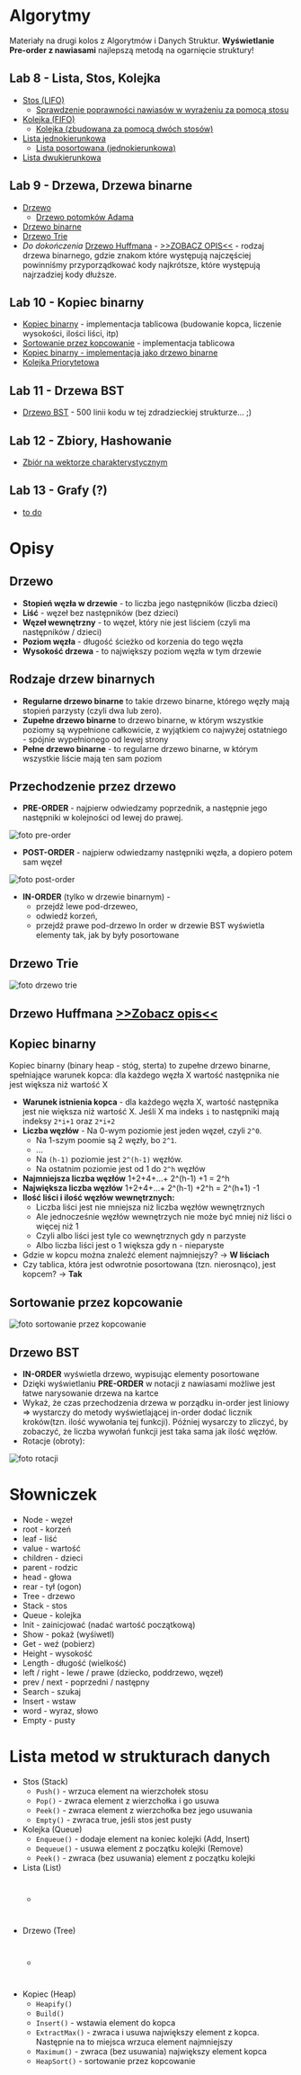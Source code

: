 # Algorytmy
Materiały na drugi kolos z Algorytmów i Danych Struktur.
**Wyświetlanie Pre-order z nawiasami** najlepszą metodą na ogarnięcie struktury!


## Lab 8 - Lista, Stos, Kolejka
- [Stos (LIFO)](StosLIFO/Program.cs)
    - [Sprawdzenie poprawności nawiasów w wyrażeniu za pomocą stosu](Stos-SprawdzeniePoprawnosciNawiasow/Program.cs)
- [Kolejka (FIFO)](KolejkaFIFO/Program.cs)
    - [Kolejka (zbudowana za pomocą dwóch stosów)](KolejkaNaDwaStosy/Program.cs)
- [Lista jednokierunkowa](ListaJednokierunkowa/Program.cs)
    - [Lista posortowana (jednokierunkowa)](ListaPosortowana/Program.cs)
- [Lista dwukierunkowa](ListaDwukierunkowa/Program.cs)


## Lab 9 - Drzewa, Drzewa binarne
- [Drzewo](Drzewo/Program.cs)
    - [Drzewo potomków Adama](DrzewoPotomkowAdama/Program.cs)
- [Drzewo binarne](DrzewoBinarne/Program.cs)
- [Drzewo Trie](DrzewoTrie/Program.cs)
- *Do dokończenia* [Drzewo Huffmana](DrzewoHuffmana/Program.cs) - [>>ZOBACZ OPIS<<](DrzewoHuffmana/README.md) - rodzaj drzewa binarnego, gdzie znakom które występują najczęściej powinniśmy przyporządkować kody najkrótsze, które występują najrzadziej kody dłuższe.


## Lab 10 - Kopiec binarny
- [Kopiec binarny](KopiecBinarny/Program.cs) - implementacja tablicowa (budowanie kopca, liczenie wysokości, ilości liści, itp)
- [Sortowanie przez kopcowanie](SortowaniePrzezKopcowanie/Program.cs) - implementacja tablicowa
- [Kopiec binarny - implementacja jako drzewo binarne](KopiecBinarnyJakoDrzewo/Program.cs)
- [Kolejka Priorytetowa](KolejkaPriorytetowa/Program.cs)


## Lab 11 - Drzewa BST
- [Drzewo BST](DrzewoBST/Program.cs) - 500 linii kodu w tej zdradzieckiej strukturze... ;)


## Lab 12 - Zbiory, Hashowanie
- [Zbiór na wektorze charakterystycznym](ZbiorNaWektorzeCharakterystycznym/Program.cs)


## Lab 13 - Grafy (?)
- [to do](#)



# Opisy

## Drzewo
- **Stopień węzła w drzewie** - to liczba jego następników (liczba dzieci)
- **Liść** - węzeł bez następników (bez dzieci)
- **Węzeł wewnętrzny** - to węzeł, który nie jest liściem (czyli ma następników / dzieci)
- **Poziom węzła** - długość ścieżko od korzenia do tego węzła
- **Wysokość drzewa** - to największy poziom węzła w tym drzewie

## Rodzaje drzew binarnych
 - **Regularne drzewo binarne** to takie drzewo binarne, którego węzły mają stopień parzysty (czyli dwa lub zero).
 - **Zupełne drzewo binarne** to drzewo binarne, w którym wszystkie poziomy są wypełnione całkowicie, z wyjątkiem co najwyżej ostatniego - spójnie wypełnionego od lewej strony
 - **Pełne drzewo binarne** - to regularne drzewo binarne, w którym wszystkie liście mają ten sam poziom

## Przechodzenie przez drzewo
- **PRE-ORDER** - najpierw odwiedzamy poprzednik, a następnie jego następniki w kolejności od lewej do prawej.

![foto pre-order](./images/pre-order.png)

- **POST-ORDER** - najpierw odwiedzamy następniki węzła, a dopiero potem sam węzeł

![foto post-order](./images/post-order.png)

- **IN-ORDER** (tylko w drzewie binarnym) - 
    - przejdź lewe pod-drzeweo,
    - odwiedź korzeń,
    - przejdź prawe pod-drzewo
In order w drzewie BST wyświetla elementy tak, jak by były posortowane

## Drzewo Trie
![foto drzewo trie](./images/drzewo-trie.png)

## Drzewo Huffmana [>>Zobacz opis<<](./DrzewoHuffmana/README.md)


## Kopiec binarny
Kopiec binarny (binary heap - stóg, sterta) to zupełne drzewo binarne, spełniające warunek kopca: dla każdego węzła X wartość następnika nie jest większa niż wartość X

- **Warunek istnienia kopca** - dla każdego węzła X, wartość następnika jest nie większa niż wartość X. Jeśli X ma indeks `i` to następniki mają indeksy `2*i+1` oraz `2*i+2`
- **Liczba węzłów** - Na 0-wym poziomie jest jeden węzeł, czyli `2^0`. 
    - Na 1-szym poomie są 2 węzły, bo `2^1`. 
    - ... 
    - Na `(h-1)` poziomie jest `2^(h-1)` węzłów. 
    - Na ostatnim poziomie jest od 1 do `2^h` węzłów
- **Najmniejsza liczba węzłów** 1+2+4+...+ 2^(h-1) +1 = 2^h
- **Największa liczba węzłów**  1+2+4+...+ 2^(h-1) +2^h = 2^(h+1) -1
- **Ilość liści i ilość węzłów wewnętrznych:**
    - Liczba liści jest nie mniejsza niż liczba węzłów wewnętrznych
    - Ale jednocześnie węzłów wewnętrzych nie może być mniej niż liści o więcej niż 1
    - Czyli albo liści jest tyle co wewnętrznych gdy n parzyste
    - Albo liczba liści jest o 1 większa gdy n - nieparyste
- Gdzie w kopcu można znaleźć element najmniejszy? -> **W liściach**
-  Czy tablica, która jest odwrotnie posortowana (tzn. nierosnąco), jest kopcem? -> **Tak**


## Sortowanie przez kopcowanie
![foto sortowanie przez kopcowanie](./images/sortowanie-przez-kopcowanie.png)

## Drzewo BST
- **IN-ORDER** wyświetla drzewo, wypisując elementy posortowane
- Dzięki wyświetlaniu **PRE-ORDER** w notacji z nawiasami możliwe jest łatwe narysowanie drzewa na kartce
- Wykaż, że czas przechodzenia drzewa w porządku in-order jest liniowy => wystarczy do metody wyświetlającej in-order dodać licznik kroków(tzn. ilość wywołania tej funkcji). Później wysarczy to zliczyć, by zobaczyć, że liczba wywołań funkcji jest taka sama jak ilość węzłów.
- Rotacje (obroty):

![foto rotacji](./images/drzewo-bst-rotacje.png)




# Słowniczek
- Node - węzeł
- root - korzeń
- leaf - liść
- value - wartość
- children - dzieci
- parent - rodzic
- head - głowa
- rear - tył (ogon)
- Tree - drzewo
- Stack - stos
- Queue - kolejka
- Init - zainicjować (nadać wartość początkową)
- Show - pokaż (wyśiwetl)
- Get - weź (pobierz)
- Height - wysokość
- Length - długość (wielkość)
- left / right - lewe / prawe (dziecko, poddrzewo, węzeł)
- prev / next - poprzedni / następny
- Search - szukaj
- Insert - wstaw
- word - wyraz, słowo
- Empty - pusty

# Lista metod w strukturach danych
- Stos (Stack)
    - `Push()` - wrzuca element na wierzchołek stosu
    - `Pop()` - zwraca element z wierzchołka i go usuwa
    - `Peek()` - zwraca element z wierzchołka bez jego usuwania
    - `Empty()` - zwraca true, jeśli stos jest pusty
- Kolejka (Queue)
    - `Enqueue()` - dodaje element na koniec kolejki (Add, Insert)
    - `Dequeue()` - usuwa element z początku kolejki (Remove)
    - `Peek()` - zwraca (bez usuwania) element z początku kolejki
- Lista (List)
    - #
- Drzewo (Tree)
    - #
- Kopiec (Heap)
    - `Heapify()`
    - `Build()`
    - `Insert()` - wstawia element do kopca
    - `ExtractMax()` - zwraca i usuwa największy element z kopca. Następnie na to miejsca wrzuca element najmniejszy
    - `Maximum()` - zwraca (bez usuwania) największy element kopca
    - `HeapSort()` - sortowanie przez kopcowanie
    